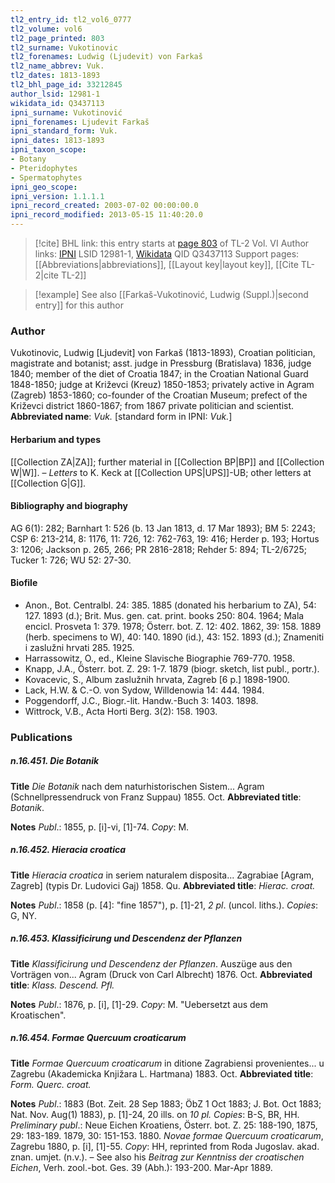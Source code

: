 ```yaml
---
tl2_entry_id: tl2_vol6_0777
tl2_volume: vol6
tl2_page_printed: 803
tl2_surname: Vukotinovic
tl2_forenames: Ludwig (Ljudevit) von Farkaš
tl2_name_abbrev: Vuk.
tl2_dates: 1813-1893
tl2_bhl_page_id: 33212845
author_lsid: 12981-1
wikidata_id: Q3437113
ipni_surname: Vukotinović
ipni_forenames: Ljudevit Farkaš
ipni_standard_form: Vuk.
ipni_dates: 1813-1893
ipni_taxon_scope: 
- Botany
- Pteridophytes
- Spermatophytes
ipni_geo_scope: 
ipni_version: 1.1.1.1
ipni_record_created: 2003-07-02 00:00:00.0
ipni_record_modified: 2013-05-15 11:40:20.0
---
```


> [!cite] BHL link: this entry starts at [page 803](https://www.biodiversitylibrary.org/page/33212845) of TL-2 Vol. VI
> Author links: [IPNI](https://www.ipni.org/a/12981-1) LSID 12981-1, [Wikidata](https://www.wikidata.org/wiki/Q3437113) QID Q3437113
> Support pages: [[Abbreviations|abbreviations]], [[Layout key|layout key]], [[Cite TL-2|cite TL-2]]

> [!example] See also [[Farkaš-Vukotinović, Ludwig (Suppl.)|second entry]] for this author

### Author

Vukotinovic, Ludwig \[Ljudevit\] von Farkaš (1813-1893), Croatian politician, magistrate and botanist; asst. judge in Pressburg (Bratislava) 1836, judge 1840; member of the diet of Croatia 1847; in the Croatian National Guard 1848-1850; judge at Križevci (Kreuz) 1850-1853; privately active in Agram (Zagreb) 1853-1860; co-founder of the Croatian Museum; prefect of the Križevci district 1860-1867; from 1867 private politician and scientist. 
**Abbreviated name**: *Vuk.* \[standard form in IPNI: *Vuk.*\]

#### Herbarium and types

[[Collection ZA|ZA]]; further material in [[Collection BP|BP]] and [[Collection W|W]]. – *Letters* to K. Keck at [[Collection UPS|UPS]]-UB; other letters at [[Collection G|G]].

#### Bibliography and biography

AG 6(1): 282; Barnhart 1: 526 (b. 13 Jan 1813, d. 17 Mar 1893); BM 5: 2243; CSP 6: 213-214, 8: 1176, 11: 726, 12: 762-763, 19: 416; Herder p. 193; Hortus 3: 1206; Jackson p. 265, 266; PR 2816-2818; Rehder 5: 894; TL-2/6725; Tucker 1: 726; WU 52: 27-30.

#### Biofile

- Anon., Bot. Centralbl. 24: 385. 1885 (donated his herbarium to ZA), 54: 127. 1893 (d.); Brit. Mus. gen. cat. print. books 250: 804. 1964; Mala encicl. Prosveta 1: 379. 1978; Österr. bot. Z. 12: 402. 1862, 39: 158. 1889 (herb. specimens to W), 40: 140. 1890 (id.), 43: 152. 1893 (d.); Znameniti i zaslužni hrvati 285. 1925.
- Harrassowitz, O., ed., Kleine Slavische Biographie 769-770. 1958.
- Knapp, J.A., Österr. bot. Z. 29: 1-7. 1879 (biogr. sketch, list publ., portr.).
- Kovacevic, S., Album zaslužnih hrvata, Zagreb \[6 p.\] 1898-1900.
- Lack, H.W. & C.-O. von Sydow, Willdenowia 14: 444. 1984.
- Poggendorff, J.C., Biogr.-lit. Handw.-Buch 3: 1403. 1898.
- Wittrock, V.B., Acta Horti Berg. 3(2): 158. 1903.

### Publications

##### n.16.451. Die Botanik

**Title**
*Die Botanik* nach dem naturhistorischen Sistem... Agram (Schnellpressendruck von Franz Suppau) 1855. Oct.
**Abbreviated title**: *Botanik*.

**Notes**
*Publ*.: 1855, p. \[i\]-vi, \[1\]-74. *Copy*: M.

##### n.16.452. Hieracia croatica

**Title**
*Hieracia croatica* in seriem naturalem disposita... Zagrabiae \[Agram, Zagreb\] (typis Dr. Ludovici Gaj) 1858. Qu.
**Abbreviated title**: *Hierac. croat.*

**Notes**
*Publ*.: 1858 (p. \[4\]: "fine 1857"), p. \[1\]-21, *2 pl*. (uncol. liths.). *Copies*: G, NY.

##### n.16.453. Klassificirung und Descendenz der Pflanzen

**Title**
*Klassificirung und Descendenz der Pflanzen*. Auszüge aus den Vorträgen von... Agram (Druck von Carl Albrecht) 1876. Oct.
**Abbreviated title**: *Klass. Descend. Pfl.*

**Notes**
*Publ*.: 1876, p. \[i\], \[1\]-29. *Copy*: M. "Uebersetzt aus dem Kroatischen".

##### n.16.454. Formae Quercuum croaticarum

**Title**
*Formae Quercuum croaticarum* in ditione Zagrabiensi provenientes... u Zagrebu (Akademicka Knjižara L. Hartmana) 1883. Oct.
**Abbreviated title**: *Form. Querc. croat.*

**Notes**
*Publ*.: 1883 (Bot. Zeit. 28 Sep 1883; ÖbZ 1 Oct 1883; J. Bot. Oct 1883; Nat. Nov. Aug(1) 1883), p. \[1\]-24, 20 ills. on *10 pl. Copies*: B-S, BR, HH.
*Preliminary publ*.: Neue Eichen Kroatiens, Österr. bot. Z. 25: 188-190, 1875, 29: 183-189. 1879, 30: 151-153. 1880.
*Novae formae Quercuum croaticarum*, Zagrebu 1880, p. \[i\], \[1\]-55. *Copy*: HH, reprinted from Roda Jugoslav. akad. znan. umjet. (n.v.). – See also his *Beitrag zur Kenntniss der croatischen Eichen*, Verh. zool.-bot. Ges. 39 (Abh.): 193-200. Mar-Apr 1889.

